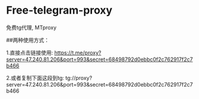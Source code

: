 # Free-telegram-proxy
免费tg代理, MTproxy

##两种使用方式：

1.直接点击链接使用: https://t.me/proxy?server=47.240.81.206&port=993&secret=68498792d0ebbc0f2c762917f2c7b466

2.或者复制下面这段到tg:
tg://proxy?server=47.240.81.206&port=993&secret=68498792d0ebbc0f2c762917f2c7b466
